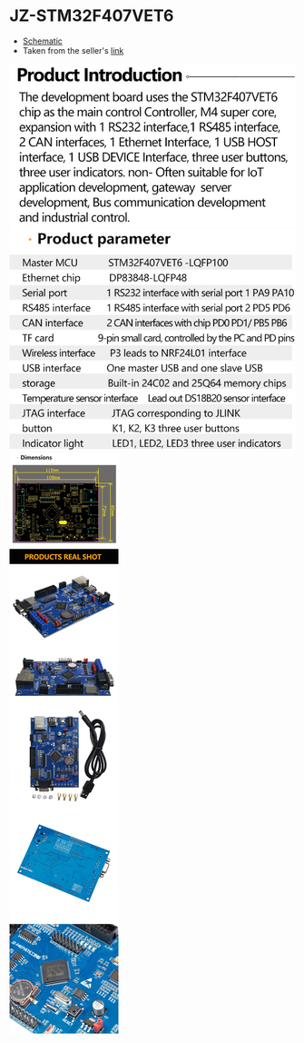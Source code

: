 # JZ-STM32F407VET6

* [Schematic](Documents/JZ_STM32F407VET6.pdf)
* Taken from the seller's [link](https://aliexpress.ru/item/1005001620616382.html?spm=a2g2w.orderdetails.0.0.50d54aa6zDKifv&sku_id=12000016843280467&_ga=2.216905941.251859802.1667914724-693672806.1659628089)

![image](Documents/ProductIntroduction.jpg)
![image](Documents/ProductParameters.jpg)
![image](Documents/Dimensions.jpg)
